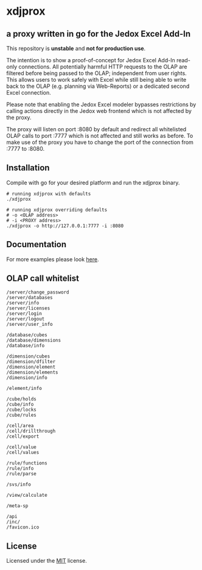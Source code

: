 # xdjprox

## a proxy written in go for the Jedox Excel Add-In

This repository is **unstable** and **not for production use**.

The intention is to show a proof-of-concept for Jedox Excel Add-In read-only connections.
All potentially harmful HTTP requests to the OLAP are filtered before being passed to the OLAP;
independent from user rights. This allows users to work safely with Excel while still being
able to write back to the OLAP (e.g. planning via Web-Reports) or a
dedicated second Excel connection.

Please note that enabling the Jedox Excel modeler bypasses restrictions by calling actions
directly in the Jedox web frontend which is not affected by the proxy.

The proxy will listen on port :8080 by default and redirect all whitelisted OLAP calls to
port :7777 which is not affected and still works as before. To make use of the proxy
you have to change the port of the connection from :7777 to :8080.

## Installation

Compile with go for your desired platform and run the xdjprox binary.

```cli
# running xdjprox with defaults
./xdjprox

# running xdjprox overriding defaults
# -o <OLAP address>
# -i <PROXY address>
./xdjprox -o http://127.0.0.1:7777 -i :8080
```

## Documentation

For more examples please look [here](./docs/index.md).

## OLAP call whitelist
```
/server/change_password
/server/databases
/server/info
/server/licenses
/server/login
/server/logout
/server/user_info

/database/cubes
/database/dimensions
/database/info

/dimension/cubes
/dimension/dfilter
/dimension/element
/dimension/elements
/dimension/info

/element/info

/cube/holds
/cube/info
/cube/locks
/cube/rules

/cell/area
/cell/drillthrough
/cell/export

/cell/value
/cell/values

/rule/functions
/rule/info
/rule/parse

/svs/info

/view/calculate

/meta-sp

/api
/inc/
/favicon.ico
```


## License

Licensed under the [MIT](./LICENSE) license.

